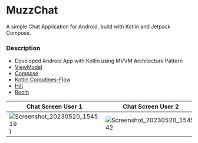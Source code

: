 # MuzzChat
A simple Chat Application for Android, build with Kotlin and Jetpack Compose. 

### Description

- Developed Android App with Kotlin using MVVM Architecture Pattern
- [ViewModel](https://developer.android.com/topic/libraries/architecture/viewmodel)
- [Compose](https://developer.android.com/jetpack/compose?gclid=CjwKCAjw36GjBhAkEiwAKwIWyQQtNm4su13rjMDYwi4SEGtnx_anN1nihaGmVbw2ncKvISjLZbqAixoC9kAQAvD_BwE&gclsrc=aw.ds)
- [Kotlin Coroutines-Flow](https://developer.android.com/kotlin/flow)
- [Hilt](https://developer.android.com/training/dependency-injection/hilt-android)
- [Room](https://developer.android.com/training/data-storage/room)


| Chat Screen User 1 | Chat Screen User 2 | 
| ------------- | ------------- |
|![Screenshot_20230520_154519](https://github.com/SerhatAal/MuzzChat/assets/98642848/00221543-cf6f-4bb2-9133-0ec2b394ce3d)) | ![Screenshot_20230520_154542](https://github.com/SerhatAal/MuzzChat/assets/98642848/f1170e65-3d2a-4ebc-ba4a-3d244a7766fa) | 
 

